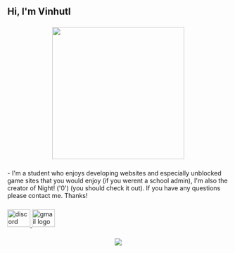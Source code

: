 <h2 align="left">Hi, I'm Vinhutl</h2>

###

<div align="center">
  <img height="300" src="https://media4.giphy.com/media/v1.Y2lkPTc5MGI3NjExYzN4N2l3bHY4MGl3Y3Y5NHZobDcxNTV3cGt3a2dxM3ZmejR5aGpkbSZlcD12MV9pbnRlcm5hbF9naWZfYnlfaWQmY3Q9Zw/MDJ9IbxxvDUQM/giphy.gif"  />
</div>

###

<p align="left">- I'm a student who enjoys developing websites and especially unblocked game sites that you would enjoy (if you werent a school admin), I'm also the creator of Night! ('0') (you should check it out). If you have any questions please contact me. Thanks!</p>

###

<div align="left">
  <a href="https://discord.gg/Mv26dcFZsT" target="_blank">
    <img src="https://raw.githubusercontent.com/maurodesouza/profile-readme-generator/master/src/assets/icons/social/discord/default.svg" width="52" height="40" alt="discord logo"  />
  </a>
  <a href="mailto:vinhutlx@gmail.com" target="_blank">
    <img src="https://raw.githubusercontent.com/maurodesouza/profile-readme-generator/master/src/assets/icons/social/gmail/default.svg" width="52" height="40" alt="gmail logo"  />
  </a>
</div>

###

<div align="center">
  <img src="https://profile-counter.glitch.me/vinhutl/count.svg?"  />
</div>

###
